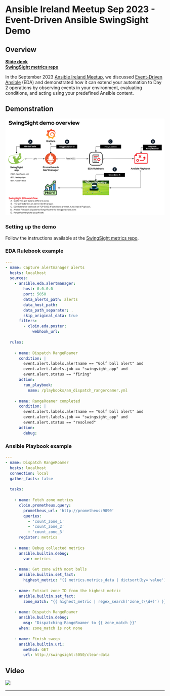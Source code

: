 # Ansible Ireland Meetup Sep 2023 - Event-Driven Ansible SwingSight Demo

## Overview

[**Slide deck**](../../assets/slides//dublin_automation_day_sep_2023.pdf)  
[**SwingSight metrics repo**](https://github.com/cloin/swingsight_metrics)

In the September 2023 [Ansible Ireland Meetup](https://www.meetup.com/ansible-ireland/), we discussed [Event-Driven Ansible](https://www.redhat.com/en/technologies/management/ansible/event-driven-ansible) (EDA) and demonstrated how it can extend your automation to Day 2 operations by observing events in your environment, evaluating conditions, and acting using your predefined Ansible content.

## Demonstration

![swingsight_diagram](../../assets/img/dublin_meetup_sep_2023/swingsight_demo_overview.png)

### Setting up the demo

Follow the instructions available at the [SwingSight metrics repo](https://github.com/cloin/swingsight_metrics).

### EDA Rulebook example

```yaml
---
- name: Capture alertmanager alerts
  hosts: localhost
  sources:
    - ansible.eda.alertmanager:
        host: 0.0.0.0
        port: 5050
        data_alerts_path: alerts
        data_host_path:
        data_path_separator: .
        skip_original_data: true
      filters:
        - cloin.eda.poster:
            webhook_url:

  rules:

    - name: Dispatch RangeRoamer
      condition: |
        event.alert.labels.alertname == "Golf ball alert" and
        event.alert.labels.job == "swingsight_app" and
        event.alert.status == "firing"
      action:
        run_playbook:
          name: /playbooks/am_dispatch_rangeroamer.yml

    - name: RangeRoamer completed
      condition: |
        event.alert.labels.alertname == "Golf ball alert" and
        event.alert.labels.job == "swingsight_app" and
        event.alert.status == "resolved"
      action:
        debug:
```

### Ansible Playbook example

```yaml
---
- name: Dispatch RangeRoamer
  hosts: localhost
  connection: local
  gather_facts: false

  tasks:

    - name: Fetch zone metrics
      cloin.prometheus.query:
        prometheus_url: 'http://prometheus:9090'
        queries:
          - 'count_zone_1'
          - 'count_zone_2'
          - 'count_zone_3'
      register: metrics

    - name: Debug collected metrics
      ansible.builtin.debug:
        var: metrics

    - name: Get zone with most balls
      ansible.builtin.set_fact:
        highest_metric: "{{ metrics.metrics_data | dictsort(by='value') | last }}"

    - name: Extract zone ID from the highest metric
      ansible.builtin.set_fact:
        zone_match: "{{ highest_metric | regex_search('zone_(\\d+)') }}"

    - name: Dispatch RangeRoamer
      ansible.builtin.debug:
        msg: "Dispatching RangeRoamer to {{ zone_match }}"
      when: zone_match is not none

    - name: Finish sweep
      ansible.builtin.uri:
        method: GET
        url: http://swingsight:5050/clear-data
```

## Video

![](../../assets/img/dublin_meetup_sep_2023/swingsight_demo.gif)

---
